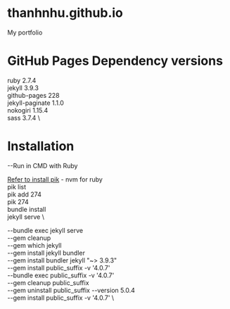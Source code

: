 # thanhnhu.github.io
My portfolio

# GitHub Pages Dependency versions

ruby	2.7.4 \
jekyll	3.9.3 \
github-pages	228 \
jekyll-paginate	1.1.0 \
nokogiri	1.15.4 \
sass	3.7.4 \

# Installation
--Run in CMD with Ruby

[Refer to install pik](https://notepad.onghu.com/2021/ruby27-windows-install-hello_world) - nvm for ruby \
pik list \
pik add 274 \
pik 274 \
bundle install \
jekyll serve \

--bundle exec jekyll serve \
--gem cleanup \
--gem which jekyll \
--gem install jekyll bundler \
--gem install bundler jekyll "~> 3.9.3" \
--gem install public_suffix -v '4.0.7' \
--bundle exec public_suffix -v '4.0.7' \
--gem cleanup public_suffix \
--gem uninstall public_suffix --version 5.0.4 \
--gem install public_suffix -v '4.0.7' \
